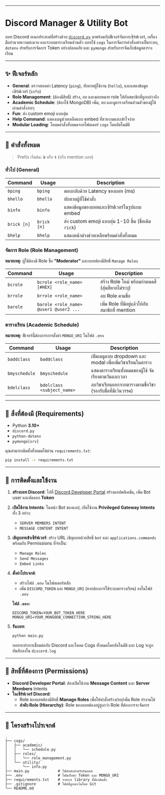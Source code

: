 -----

# Discord Manager & Utility Bot

บอท Discord อเนกประสงค์ที่สร้างด้วย [`discord.py`](https://www.google.com/search?q=%5Bhttps://discordpy.readthedocs.io/%5D\(https://discordpy.readthedocs.io/\)) มาพร้อมกับฟีเจอร์จัดการเซิร์ฟเวอร์, เครื่องมืออำนวยความสะดวก และระบบตารางเรียนส่วนตัว บอทใช้ `cogs` ในการจัดการคำสั่งอย่างเป็นระบบ, `dotenv` สำหรับการจัดการ Token อย่างปลอดภัย และ `pymongo` สำหรับการจัดเก็บข้อมูลตารางเรียน

-----

## ✨ ฟีเจอร์หลัก

  * **General**: ตรวจสอบค่า Latency (`ping`), ทักทายผู้ใช้งาน (`hello`), และแสดงข้อมูลเซิร์ฟเวอร์ (`info`)
  * **Role Management**: (ต้องมีสิทธิ์) สร้าง, ลบ และมอบหมาย role ให้กับสมาชิกที่ถูกกล่าวถึง
  * **Academic Schedule**: (ต้องใช้ MongoDB) เพิ่ม, ลบ และดูตารางเรียนส่วนตัวของผู้ใช้ผ่านคำสั่งง่ายๆ
  * **Fun**: ส่ง custom emoji แบบสุ่ม
  * **Help Command**: แสดงเมนูช่วยเหลือแบบ embed ที่สวยงามและเข้าใจง่าย
  * **Modular Loading**: โหลดคำสั่งทั้งหมดจากโฟลเดอร์ `cogs` โดยอัตโนมัติ

-----

## 🧱 คำสั่งทั้งหมด

> Prefix เริ่มต้น: **`b`** หรือ **`t`** (หรือ mention บอท)

### ทั่วไป (General)

| Command | Usage | Description |
| --- | --- | --- |
| `bping` | `bping` | ตอบกลับด้วย Latency ของบอท (ms) |
| `bhello` | `bhello` | ทักทายผู้ที่ใช้คำสั่ง |
| `binfo` | `binfo` | แสดงข้อมูลของบอทและเซิร์ฟเวอร์ในรูปแบบ embed |
| `brick [n]` | `brick [n]` | ส่ง custom emoji แบบสุ่ม 1-10 ชิ้น (ชื่อเดิม `rick`) |
| `bhelp` | `bhelp` | แสดงหน้าต่างช่วยเหลือพร้อมคำสั่งทั้งหมด |

### จัดการ Role (Role Management)

**หมายเหตุ:** ผู้ใช้ต้องมี Role ชื่อ **"Moderator"** และบอทต้องมีสิทธิ์ `Manage Roles`

| Command | Usage | Description |
| --- | --- | --- |
| `bcrole` | `bcrole <role_name> [#HEX]` | สร้าง Role ใหม่ พร้อมกำหนดสี (สุ่มสีหากไม่ระบุ) |
| `brrole` | `brrole <role_name>` | ลบ Role ตามชื่อ |
| `barole` | `barole <role_name> @user1 @user2 ...` | เพิ่ม Role ที่มีอยู่แล้วให้กับสมาชิกที่ mention |

### ตารางเรียน (Academic Schedule)

**หมายเหตุ:** ฟีเจอร์นี้ต้องการการตั้งค่า `MONGO_URI` ในไฟล์ `.env`

| Command | Usage | Description |
| --- | --- | --- |
| `baddclass` | `baddclass` | เปิดเมนูแบบ dropdown และ modal เพื่อเพิ่มวิชาเรียนในตาราง |
| `bmyschedule`| `bmyschedule` | แสดงตารางเรียนทั้งหมดของผู้ใช้ จัดเรียงตามวันและเวลา |
| `bdelclass` | `bdelclass <subject_name>` | ลบวิชาเรียนออกจากตารางตามชื่อวิชา (รองรับชื่อที่มีเว้นวรรค) |

-----

## 🧰 สิ่งที่ต้องมี (Requirements)

  * Python **3.10+**
  * `discord.py`
  * `python-dotenv`
  * `pymongo[srv]`

คุณสามารถติดตั้งทั้งหมดได้ผ่าน `requirements.txt`:

```bash
pip install -r requirements.txt
```

-----

## 🔧 การติดตั้งและใช้งาน

1.  **สร้างบอท Discord**: ไปที่ [Discord Developer Portal](https://discord.com/developers/applications) สร้างแอปพลิเคชัน, เพิ่ม Bot user และคัดลอก **Token**

2.  **เปิดใช้งาน Intents**: ในหน้า Bot ของแอป, เปิดใช้งาน **Privileged Gateway Intents** ทั้ง 3 อย่าง:

      * `SERVER MEMBERS INTENT`
      * `MESSAGE CONTENT INTENT`

3.  **เชิญบอทเข้าเซิร์ฟเวอร์**: สร้าง URL เชิญบอทด้วยสิทธิ์ `bot` และ `applications.commands` พร้อมกับ Permissions ที่จำเป็น:

      * `Manage Roles`
      * `Send Messages`
      * `Embed Links`

4.  **ตั้งค่าโปรเจกต์**:

      * สร้างไฟล์ `.env` ในโฟลเดอร์หลัก
      * เพิ่ม `DISCORD_TOKEN` และ `MONGO_URI` (หากต้องการใช้ระบบตารางเรียน) ลงในไฟล์ `.env`

    **ไฟล์ `.env`:**

    ```
    DISCORD_TOKEN=YOUR_BOT_TOKEN_HERE
    MONGO_URI=YOUR_MONGODB_CONNECTION_STRING_HERE
    ```

5.  **รันบอท**:

    ```bash
    python main.py
    ```

    บอทจะทำการเชื่อมต่อกับ Discord และโหลด Cogs ทั้งหมดโดยอัตโนมัติ และ Log จะถูกบันทึกลงใน `discord.log`

-----

## 🔐 สิทธิ์ที่ต้องการ (Permissions)

  * **Discord Developer Portal**: ต้องเปิดใช้งาน **Message Content** และ **Server Members** Intents
  * **ในเซิร์ฟเวอร์ Discord**:
      * Role ของบอทต้องมีสิทธิ์ **Manage Roles** เพื่อให้คำสั่งสร้าง/ลบ/เพิ่ม Role ทำงานได้
      * **ลำดับ Role (Hierarchy)**: Role ของบอทต้องอยู่สูงกว่า Role ที่ต้องการจะจัดการ

-----

## 📁 โครงสร้างโปรเจกต์

```
.
├── cogs/
│   ├── academic/
│   │   └── schedule.py
│   ├── roles/
│   │   └── role_management.py
│   └── utility/
│       └── info.py
├── main.py             # ไฟล์หลักสำหรับรันบอท
├── .env                # ไฟล์เก็บค่า Token และ MONGO_URI
├── requirements.txt    # รายการ library ที่ต้องติดตั้ง
├── .gitignore          # ไฟล์ที่ถูกละเว้นโดย Git
└── README.md
```
